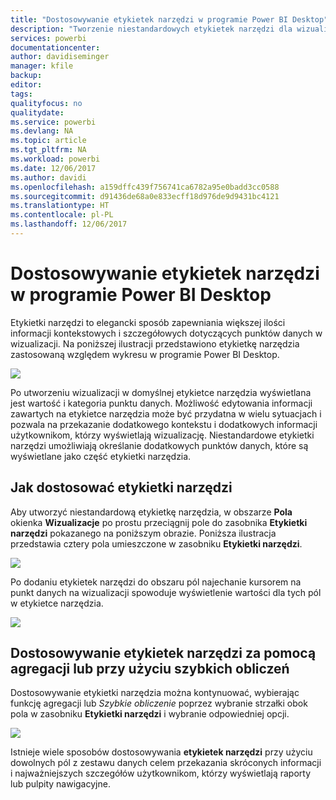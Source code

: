 ```yaml
---
title: "Dostosowywanie etykietek narzędzi w programie Power BI Desktop"
description: "Tworzenie niestandardowych etykietek narzędzi dla wizualizacji przy użyciu przeciągania i upuszczania"
services: powerbi
documentationcenter: 
author: davidiseminger
manager: kfile
backup: 
editor: 
tags: 
qualityfocus: no
qualitydate: 
ms.service: powerbi
ms.devlang: NA
ms.topic: article
ms.tgt_pltfrm: NA
ms.workload: powerbi
ms.date: 12/06/2017
ms.author: davidi
ms.openlocfilehash: a159dffc439f756741ca6782a95e0badd3cc0588
ms.sourcegitcommit: d91436de68a0e833ecff18d976de9d9431bc4121
ms.translationtype: HT
ms.contentlocale: pl-PL
ms.lasthandoff: 12/06/2017
---
```

# <a name="customizing-tooltips-in-power-bi-desktop"></a>Dostosowywanie etykietek narzędzi w programie Power BI Desktop
Etykietki narzędzi to elegancki sposób zapewniania większej ilości informacji kontekstowych i szczegółowych dotyczących punktów danych w wizualizacji. Na poniższej ilustracji przedstawiono etykietkę narzędzia zastosowaną względem wykresu w programie Power BI Desktop.

![](media/desktop-custom-tooltips/custom-tooltips_1.png)

Po utworzeniu wizualizacji w domyślnej etykietce narzędzia wyświetlana jest wartość i kategoria punktu danych. Możliwość edytowania informacji zawartych na etykietce narzędzia może być przydatna w wielu sytuacjach i pozwala na przekazanie dodatkowego kontekstu i dodatkowych informacji użytkownikom, którzy wyświetlają wizualizację. Niestandardowe etykietki narzędzi umożliwiają określanie dodatkowych punktów danych, które są wyświetlane jako część etykietki narzędzia.

## <a name="how-to-customize-tooltips"></a>Jak dostosować etykietki narzędzi
Aby utworzyć niestandardową etykietkę narzędzia, w obszarze **Pola** okienka **Wizualizacje** po prostu przeciągnij pole do zasobnika **Etykietki narzędzi** pokazanego na poniższym obrazie. Poniższa ilustracja przedstawia cztery pola umieszczone w zasobniku **Etykietki narzędzi**.

![](media/desktop-custom-tooltips/custom-tooltips_2.png)

Po dodaniu etykietek narzędzi do obszaru pól najechanie kursorem na punkt danych na wizualizacji spowoduje wyświetlenie wartości dla tych pól w etykietce narzędzia.

![](media/desktop-custom-tooltips/custom-tooltips_3.png)

## <a name="customizing-tooltips-with-aggregation-or-quick-calcs"></a>Dostosowywanie etykietek narzędzi za pomocą agregacji lub przy użyciu szybkich obliczeń
Dostosowywanie etykietki narzędzia można kontynuować, wybierając funkcję agregacji lub *Szybkie obliczenie* poprzez wybranie strzałki obok pola w zasobniku **Etykietki narzędzi** i wybranie odpowiedniej opcji.

![](media/desktop-custom-tooltips/custom-tooltips_4.png)

Istnieje wiele sposobów dostosowywania **etykietek narzędzi** przy użyciu dowolnych pól z zestawu danych celem przekazania skróconych informacji i najważniejszych szczegółów użytkownikom, którzy wyświetlają raporty lub pulpity nawigacyjne.


